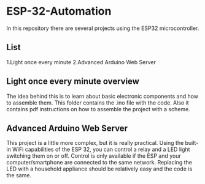 # ESP-32-Automation
In this repository there are several projects using the ESP32 microcontroller.

## List
1.Light once every minute
2.Advanced Arduino Web Server


## Light once every minute overview
The idea behind this is to learn about basic electronic components and how to assemble them.
This folder contains the .ino file with the code.
Also it contains pdf instructions on how to assemble the project with a scheme.

## Advanced Arduino Web Server
This project is a little more complex, but it is really practical.
Using the built-in WiFi capabilities of the ESP 32, you can control a relay and a LED light switching them on or off.
Control is only available if the ESP and your computer/smartphone are connected to the same network.
Replacing the LED with a household appliance should be relatively easy and the code is the same.

